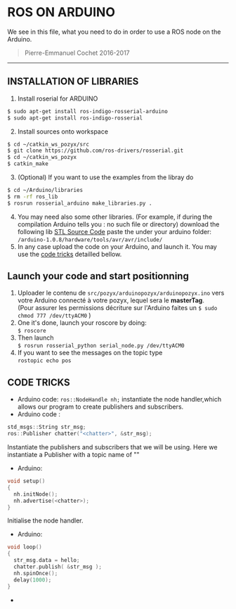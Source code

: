 # ROS ON ARDUINO
We see in this file, what you need to do in order to use a ROS node on the Arduino.

> Pierre-Emmanuel Cochet 2016-2017

____

## INSTALLATION OF LIBRARIES
1. Install roserial for ARDUINO
```bash
$ sudo apt-get install ros-indigo-rosserial-arduino
$ sudo apt-get install ros-indigo-rosserial
```
2. Install sources onto workspace
```bash
$ cd ~/catkin_ws_pozyx/src
$ git clone https://github.com/ros-drivers/rosserial.git
$ cd ~/catkin_ws_pozyx
$ catkin_make
 ```
3. (Optional) If you want to use the examples from the libray do
```bash
$ cd ~/Arduino/libraries
$ rm -rf ros_lib
$ rosrun rosserial_arduino make_libraries.py .
```
4. You may need also some other libraries. (For example, if during the
  compilation Arduino tells you <string>: no such file or directory)
  download the following lib [STL Source Code](https://www.sgi.com/tech/stl/download.html)
  paste the under your arduino folder: `/arduino-1.0.8/hardware/tools/avr/avr/include/`
5. In any case upload the code on your Arduino, and launch it. You may use the
[code tricks](#code_tricks) detailled bellow.


## Launch your code and start positionning
1. Uploader le contenu de `src/pozyx/arduinopozyx/arduinopozyx.ino` vers votre Arduino connecté à votre pozyx, lequel sera le **masterTag**.<br>(Pour assurer les permissions décriture sur l'Arduino faites un  `$ sudo chmod 777 /dev/ttyACM0`
)
2. One it's done, launch your roscore by doing: <br> `$ roscore`
3. Then launch <br>`$ rosrun rosserial_python serial_node.py /dev/ttyACM0`
4. If you want to see the messages on the topic type <br>`rostopic echo pos`


## CODE TRICKS
- Arduino code: `ros::NodeHandle nh;` instantiate the node handler,which allows
our program to create publishers and subscribers.
- Arduino code :
```cpp
std_msgs::String str_msg;
ros::Publisher chatter("<chatter>", &str_msg);
```
Instantiate the publishers and subscribers that we will be using. Here we
instantiate a Publisher with a topic name of "<chatter>"
- Arduino:
```cpp
void setup()
{
  nh.initNode();
  nh.advertise(<chatter>);
}
```
Initialise the node handler.
- Arduino:
```cpp
void loop()
{
  str_msg.data = hello;
  chatter.publish( &str_msg );
  nh.spinOnce();
  delay(1000);
}
```
-
